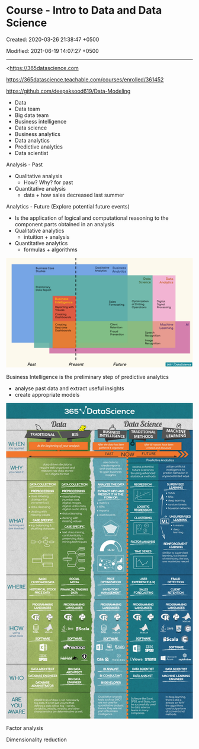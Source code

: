 # Course - Intro to Data and Data Science

Created: 2020-03-26 21:38:47 +0500

Modified: 2021-06-19 14:07:27 +0500

---

<https://365datascience.com

<https://365datascience.teachable.com/courses/enrolled/361452>

<https://github.com/deepaksood619/Data-Modeling>


-   Data
-   Data team
-   Big data team
-   Business intelligence
-   Data science
-   Business analytics
-   Data analytics
-   Predictive analytics
-   Data scientist

Analysis - Past
-   Qualitative analysis
    -   How? Why? for past
-   Quantitative analysis
    -   data + how sales decreased last summer

Analytics - Future (Explore potential future events)
-   Is the application of logical and computational reasoning to the component parts obtained in an analysis
-   Qualitative analytics
    -   intuition + analysis
-   Quantitative analytics
    -   formulas + algorithms

![image](media/Course---Intro-to-Data-and-Data-Science-image1.png)

Business Intelligence is the preliminary step of predictive analytics
-   analyse past data and extract useful insights
-   create appropriate models

![image](media/Course---Intro-to-Data-and-Data-Science-image2.jpeg)

Factor analysis

Dimensionality reduction

